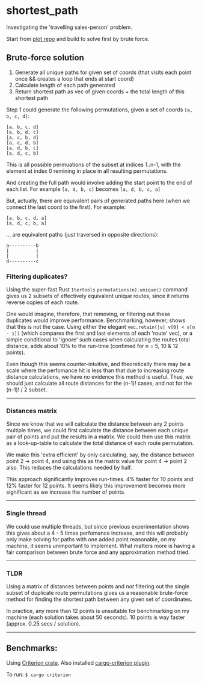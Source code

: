 # shortest_path

Investigating the 'travelling sales-person' problem.

Start from [plot repo](https://github.com/jinjagit/plot) and build to solve first by brute force.

## Brute-force solution

1. Generate all unique paths for given set of coords (that visits each point once && creates a loop that ends at start coord)
2. Calculate length of each path generated
3. Return shortest path as vec of given coords + the total length of this shortest path

Step 1 could generate the following permutations, given a set of coords `[a, b, c, d]`:
```
[a, b, c, d]
[a, b, d, c]
[a, c, b, d]
[a, c, d, b]
[a, d, b, c]
[a, d, c, b]
```

This is all possible permuations of the subset at indices 1..n-1, with the element at index 0 remining in place in all resulting permutations.

And creating the full path would involve adding the start point to the end of each list.
For example `[a, d, b, c]` becomes `[a, d, b, c, a]`

But, actually, there are equivalent pairs of generated paths here (when we connect the last coord to the first). For example:
```
[a, b, c, d, a]
[a, d, c, b, a]
```
... are equivalent paths (just traversed in opposite directions):
```
a----------b
|          |
|          |
d----------c
```

### Filtering duplicates?

Using the super-fast Rust `Itertools` `permutations(n).unique()` command gives us 2 subsets of effectively equivalent unique routes, since it returns reverse copies of each route.

One would imagine, therefore, that removing, or filtering out these duplicates would improve performance. Benchmarking, however, shows that this is not the case. Using either the elegant `vec.retain(|v| v[0] < v[n - 1])` (which compares the first and last elements of each 'route' vec), or a simple conditional to 'ignore' such cases when calculating the routes total distance, adds about 10% to the run-time (confimed for n = 5, 10 & 12 points).

Even though this seems counter-intuitive, and theoretically there may be a scale where the perfomance hit is less than that due to increasing route distance calculations, we have no evidence this method is useful. Thus, we should just calculate all route distances for the (n-1)! cases, and not for the (n-1)! / 2 subset.

____________________________________________________________________________

### Distances matrix

Since we know that we will calculate the distance between any 2 points multiple times, we could first calculate the distance between each unique pair of points and put the results in a matrix. We could then use this matrix as a look-up-table to calculate the total distance of each route permutation.

We make this 'extra efficient' by only calculating, say, the distance between point 2 -> point 4, and using this as the matrix value for point 4 -> point 2 also. This reduces the calculations needed by half.

This approach significantly improves run-times. 4% faster for 10 points and 12% faster for 12 points. It seems likely this improvement becomes more significant as we increase the number of points.

____________________________________________________________________________

### Single thread

We could use multiple threads, but since previous experimentation shows this gives about a 4 - 5 times perfomance increase, and this will probably only make solving for paths with one added point reasonable, on my machine, it seems unimportant to implement. What matters more is having a fair comparison between brute force and any approximation method tried.

____________________________________________________________________________

### TLDR

Using a matrix of distances between points and _not_ filtering out the single subset of duplicate route permutations gives us a reasonable brute-force method for finding the shortest path between any given set of coordinates.

In practice, any more than 12 points is unsuitable for benchmarking on my machine (each solution takes about 50 seconds). 10 points is way faster (approx. 0.25 secs / solution).

____________________________________________________________________________

## Benchmarks:

Using [Criterion crate](https://bheisler.github.io/criterion.rs/book/getting_started.html).
Also installed [cargo-criterion plugin](https://github.com/bheisler/cargo-criterion).

To run: `$ cargo criterion`